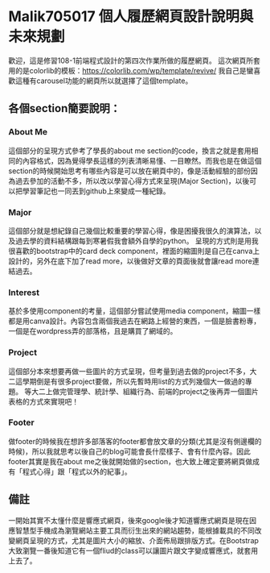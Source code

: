 # Malik705017 個人履歷網頁設計說明與未來規劃

歡迎，這是修習108-1前端程式設計的第四次作業所做的履歷網頁。
這次網頁所套用的是colorlib的模板：https://colorlib.com/wp/template/revive/ 我自己是蠻喜歡這種有carousel功能的網頁所以就選擇了這個template。

## 各個section簡要說明：

### About Me
這個部分的呈現方式參考了學長的about me section的code，換言之就是套用相同的內容格式，因為覺得學長這樣的列表清晰易懂、一目瞭然。而我也是在做這個section的時候開始思考有哪些內容是可以放在網頁中的，像是活動經驗的部份因為過去參加的活動不多，所以改以學習心得方式來呈現(Major Section)，以後可以把學習筆記也一同丟到github上來變成一種紀錄。

### Major
這個部分就是想紀錄自己幾個比較重要的學習心得，像是困擾我很久的演算法，以及過去學的資料結構跟每到寒暑假我會額外自學的python。
呈現的方式則是用我很喜歡的bootstrap中的card deck component，裡面的縮圖則是自己在canva上設計的，另外在底下加了read more，以後做好文章的頁面後就會讓read more連結過去。

### Interest
基於多使用component的考量，這個部分嘗試使用media component，縮圖一樣都是用canva設計。內容包含兩個我過去在網路上經營的東西，一個是臉書粉專，一個是在wordpress弄的部落格，且是購買了網域的。

### Project
這個部分本來想要再做一些圖片的方式呈現，但考量到過去做的project不多，大二這學期倒是有很多project要做，所以先暫時用list的方式列幾個大一做過的專題。
等大二上做完管理學、統計學、組織行為、前端的project之後再弄一個圖片表格的方式來實現吧！

### Footer
做footer的時候我在想許多部落客的footer都會放文章的分類(尤其是沒有側邊欄的時候)，所以我就思考以後自己的blog可能會長什麼樣子、會有什麼內容。因此footer其實是我在about me之後就開始做的section，也大致上確定要將網頁做成有「程式心得」跟「程式以外的紀事」。

## 備註
一開始其實不太懂什麼是響應式網頁，後來google後才知道響應式網頁是現在因應智慧型手機成為瀏覽網站主要工具而衍生出來的網站趨勢，能根據載具的不同改變網頁呈現的方式，尤其是圖片大小的縮放、介面佈局跟排版方式。在Bootstrap大致瀏覽一番後知道它有一個fliud的class可以讓圖片跟文字變成響應式，就套用上去了。

